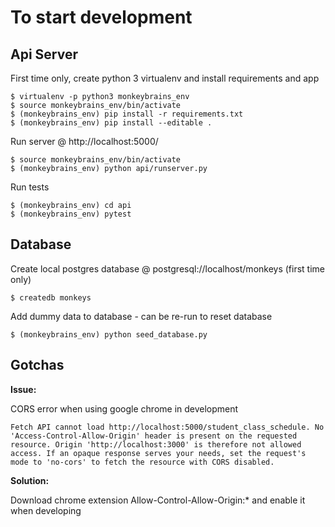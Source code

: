 # To start development

## Api Server
First time only, create python 3 virtualenv and install requirements and app

    $ virtualenv -p python3 monkeybrains_env
    $ source monkeybrains_env/bin/activate
    $ (monkeybrains_env) pip install -r requirements.txt
    $ (monkeybrains_env) pip install --editable .

Run server @ http://localhost:5000/

    $ source monkeybrains_env/bin/activate
    $ (monkeybrains_env) python api/runserver.py

Run tests

    $ (monkeybrains_env) cd api
    $ (monkeybrains_env) pytest

## Database
Create local postgres database @ postgresql://localhost/monkeys (first time only)

    $ createdb monkeys

Add dummy data to database - can be re-run to reset database

    $ (monkeybrains_env) python seed_database.py


## Gotchas

**Issue:**

CORS error when using google chrome in development

    Fetch API cannot load http://localhost:5000/student_class_schedule. No 'Access-Control-Allow-Origin' header is present on the requested resource. Origin 'http://localhost:3000' is therefore not allowed access. If an opaque response serves your needs, set the request's mode to 'no-cors' to fetch the resource with CORS disabled.

**Solution:**

Download chrome extension Allow-Control-Allow-Origin:* and enable it when developing
